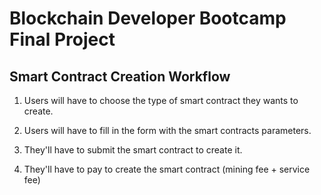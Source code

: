 # Blockchain Developer Bootcamp Final Project

## Smart Contract Creation Workflow

1. Users will have to choose the type of smart contract they wants to create.

2. Users will have to fill in the form with the smart contracts parameters.

3. They'll have to submit the smart contract to create it.

4. They'll have to pay to create the smart contract (mining fee + service fee)

